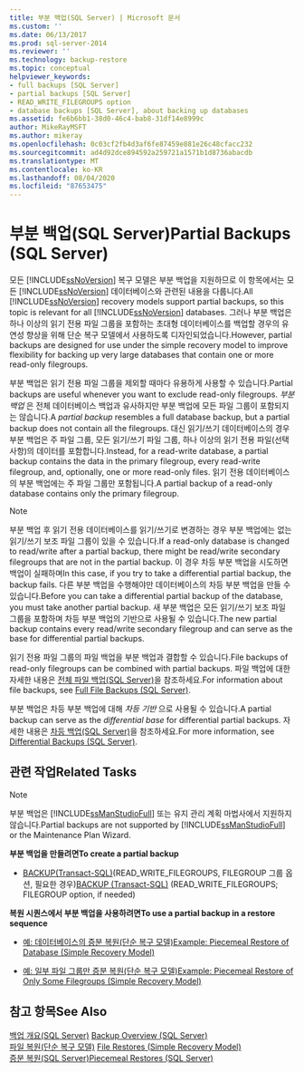 ```yaml
---
title: 부분 백업(SQL Server) | Microsoft 문서
ms.custom: ''
ms.date: 06/13/2017
ms.prod: sql-server-2014
ms.reviewer: ''
ms.technology: backup-restore
ms.topic: conceptual
helpviewer_keywords:
- full backups [SQL Server]
- partial backups [SQL Server]
- READ_WRITE_FILEGROUPS option
- database backups [SQL Server], about backing up databases
ms.assetid: fe6b6bb1-38d0-46c4-bab8-31df14e8999c
author: MikeRayMSFT
ms.author: mikeray
ms.openlocfilehash: 0c03cf2fb4d3af6fe87459e881e26c48cfacc232
ms.sourcegitcommit: ad4d92dce894592a259721a1571b1d8736abacdb
ms.translationtype: MT
ms.contentlocale: ko-KR
ms.lasthandoff: 08/04/2020
ms.locfileid: "87653475"
---
```

# <a name="partial-backups-sql-server"></a><span data-ttu-id="a4308-102">부분 백업(SQL Server)</span><span class="sxs-lookup"><span data-stu-id="a4308-102">Partial Backups (SQL Server)</span></span>
  <span data-ttu-id="a4308-103">모든 [!INCLUDE[ssNoVersion](../../includes/ssnoversion-md.md)] 복구 모델은 부분 백업을 지원하므로 이 항목에서는 모든 [!INCLUDE[ssNoVersion](../../includes/ssnoversion-md.md)] 데이터베이스와 관련된 내용을 다룹니다.</span><span class="sxs-lookup"><span data-stu-id="a4308-103">All [!INCLUDE[ssNoVersion](../../includes/ssnoversion-md.md)] recovery models support partial backups, so this topic is relevant for all [!INCLUDE[ssNoVersion](../../includes/ssnoversion-md.md)] databases.</span></span> <span data-ttu-id="a4308-104">그러나 부분 백업은 하나 이상의 읽기 전용 파일 그룹을 포함하는 초대형 데이터베이스를 백업할 경우의 유연성 향상을 위해 단순 복구 모델에서 사용하도록 디자인되었습니다.</span><span class="sxs-lookup"><span data-stu-id="a4308-104">However, partial backups are designed for use under the simple recovery model to improve flexibility for backing up very large databases that contain one or more read-only filegroups.</span></span>  
  
 <span data-ttu-id="a4308-105">부분 백업은 읽기 전용 파일 그룹을 제외할 때마다 유용하게 사용할 수 있습니다.</span><span class="sxs-lookup"><span data-stu-id="a4308-105">Partial backups are useful whenever you want to exclude read-only filegroups.</span></span> <span data-ttu-id="a4308-106">*부분 백업* 은 전체 데이터베이스 백업과 유사하지만 부분 백업에 모든 파일 그룹이 포함되지는 않습니다.</span><span class="sxs-lookup"><span data-stu-id="a4308-106">A *partial backup* resembles a full database backup, but a partial backup does not contain all the filegroups.</span></span> <span data-ttu-id="a4308-107">대신 읽기/쓰기 데이터베이스의 경우 부분 백업은 주 파일 그룹, 모든 읽기/쓰기 파일 그룹, 하나 이상의 읽기 전용 파일(선택 사항)의 데이터를 포함합니다.</span><span class="sxs-lookup"><span data-stu-id="a4308-107">Instead, for a read-write database, a partial backup contains the data in the primary filegroup, every read-write filegroup, and, optionally, one or more read-only files.</span></span> <span data-ttu-id="a4308-108">읽기 전용 데이터베이스의 부분 백업에는 주 파일 그룹만 포함됩니다.</span><span class="sxs-lookup"><span data-stu-id="a4308-108">A partial backup of a read-only database contains only the primary filegroup.</span></span>  
  
> [!NOTE]  
>  <span data-ttu-id="a4308-109">부분 백업 후 읽기 전용 데이터베이스를 읽기/쓰기로 변경하는 경우 부분 백업에는 없는 읽기/쓰기 보조 파일 그룹이 있을 수 있습니다.</span><span class="sxs-lookup"><span data-stu-id="a4308-109">If a read-only database is changed to read/write after a partial backup, there might be read/write secondary filegroups that are not in the partial backup.</span></span> <span data-ttu-id="a4308-110">이 경우 차등 부분 백업을 시도하면 백업이 실패하며</span><span class="sxs-lookup"><span data-stu-id="a4308-110">In this case, if you try to take a differential partial backup, the backup fails.</span></span> <span data-ttu-id="a4308-111">다른 부분 백업을 수행해야만 데이터베이스의 차등 부분 백업을 만들 수 있습니다.</span><span class="sxs-lookup"><span data-stu-id="a4308-111">Before you can take a differential partial backup of the database, you must take another partial backup.</span></span> <span data-ttu-id="a4308-112">새 부분 백업은 모든 읽기/쓰기 보조 파일 그룹을 포함하며 차등 부분 백업의 기반으로 사용될 수 있습니다.</span><span class="sxs-lookup"><span data-stu-id="a4308-112">The new partial backup contains every read/write secondary filegroup and can serve as the base for differential partial backups.</span></span>  
  
 <span data-ttu-id="a4308-113">읽기 전용 파일 그룹의 파일 백업을 부분 백업과 결합할 수 있습니다.</span><span class="sxs-lookup"><span data-stu-id="a4308-113">File backups of read-only filegroups can be combined with partial backups.</span></span> <span data-ttu-id="a4308-114">파일 백업에 대한 자세한 내용은 [전체 파일 백업&#40;SQL Server&#41;](full-file-backups-sql-server.md)을 참조하세요.</span><span class="sxs-lookup"><span data-stu-id="a4308-114">For information about file backups, see [Full File Backups &#40;SQL Server&#41;](full-file-backups-sql-server.md).</span></span>  
  
 <span data-ttu-id="a4308-115">부분 백업은 차등 부분 백업에 대해 *차등 기반* 으로 사용될 수 있습니다.</span><span class="sxs-lookup"><span data-stu-id="a4308-115">A partial backup can serve as the *differential base* for differential partial backups.</span></span> <span data-ttu-id="a4308-116">자세한 내용은 [차등 백업&#40;SQL Server&#41;](differential-backups-sql-server.md)을 참조하세요.</span><span class="sxs-lookup"><span data-stu-id="a4308-116">For more information, see [Differential Backups &#40;SQL Server&#41;](differential-backups-sql-server.md).</span></span>  
  
##  <a name="related-tasks"></a><a name="RelatedTasks"></a> <span data-ttu-id="a4308-117">관련 작업</span><span class="sxs-lookup"><span data-stu-id="a4308-117">Related Tasks</span></span>  
  
> [!NOTE]  
>  <span data-ttu-id="a4308-118">부분 백업은 [!INCLUDE[ssManStudioFull](../../includes/ssmanstudiofull-md.md)] 또는 유지 관리 계획 마법사에서 지원하지 않습니다.</span><span class="sxs-lookup"><span data-stu-id="a4308-118">Partial backups are not supported by [!INCLUDE[ssManStudioFull](../../includes/ssmanstudiofull-md.md)] or the Maintenance Plan Wizard.</span></span>  
  
 <span data-ttu-id="a4308-119">**부분 백업을 만들려면**</span><span class="sxs-lookup"><span data-stu-id="a4308-119">**To create a partial backup**</span></span>  
  
-   <span data-ttu-id="a4308-120">[BACKUP&#40;Transact-SQL&#41;](/sql/t-sql/statements/backup-transact-sql)(READ_WRITE_FILEGROUPS, FILEGROUP 그룹 옵션, 필요한 경우)</span><span class="sxs-lookup"><span data-stu-id="a4308-120">[BACKUP &#40;Transact-SQL&#41;](/sql/t-sql/statements/backup-transact-sql) (READ_WRITE_FILEGROUPS; FILEGROUP option, if needed)</span></span>  
  
 <span data-ttu-id="a4308-121">**복원 시퀀스에서 부분 백업을 사용하려면**</span><span class="sxs-lookup"><span data-stu-id="a4308-121">**To use a partial backup in a restore sequence**</span></span>  
  
-   [<span data-ttu-id="a4308-122">예: 데이터베이스의 증분 복원&#40;단순 복구 모델&#41;</span><span class="sxs-lookup"><span data-stu-id="a4308-122">Example: Piecemeal Restore of Database &#40;Simple Recovery Model&#41;</span></span>](example-piecemeal-restore-of-database-simple-recovery-model.md)  
  
-   [<span data-ttu-id="a4308-123">예: 일부 파일 그룹만 증분 복원&#40;단순 복구 모델&#41;</span><span class="sxs-lookup"><span data-stu-id="a4308-123">Example: Piecemeal Restore of Only Some Filegroups &#40;Simple Recovery Model&#41;</span></span>](example-piecemeal-restore-of-only-some-filegroups-simple-recovery-model.md)  
  
## <a name="see-also"></a><span data-ttu-id="a4308-124">참고 항목</span><span class="sxs-lookup"><span data-stu-id="a4308-124">See Also</span></span>  
 <span data-ttu-id="a4308-125">[백업 개요&#40;SQL Server&#41;](backup-overview-sql-server.md) </span><span class="sxs-lookup"><span data-stu-id="a4308-125">[Backup Overview &#40;SQL Server&#41;](backup-overview-sql-server.md) </span></span>  
 <span data-ttu-id="a4308-126">[파일 복원&#40;단순 복구 모델&#41;](file-restores-simple-recovery-model.md) </span><span class="sxs-lookup"><span data-stu-id="a4308-126">[File Restores &#40;Simple Recovery Model&#41;](file-restores-simple-recovery-model.md) </span></span>  
 [<span data-ttu-id="a4308-127">증분 복원&#40;SQL Server&#41;</span><span class="sxs-lookup"><span data-stu-id="a4308-127">Piecemeal Restores &#40;SQL Server&#41;</span></span>](piecemeal-restores-sql-server.md)  
  
  
